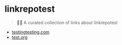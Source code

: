
<!-- README.md is generated from README.Rmd. Please edit that file -->

# linkrepotest

> 🔗🔗 A curated collection of links about linkrepotest

  - [testingtesting.com](https://testingtesting.com?q=test&n=500)
  - [test.org](http://test.org#test)
